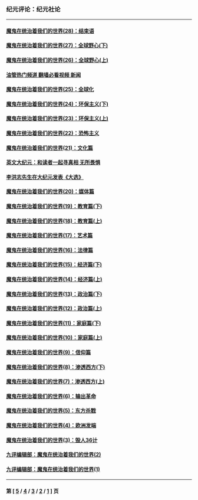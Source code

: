 ### 纪元评论：纪元社论
---
#### [魔鬼在统治着我们的世界(28)：结束语](../../pages/nsc422/n10936246.md?09040330) 
#### [魔鬼在统治着我们的世界(27)：全球野心(下)](../../pages/nsc422/n10928319.md?09040330) 
#### [魔鬼在统治着我们的世界(26)：全球野心(上)](../../pages/nsc422/n10900318.md?09040330) 
#### [油管热门频道 翻墙必看视频 新闻](ok?09040330)
#### [魔鬼在统治着我们的世界(25)：全球化](../../pages/nsc422/n10788205.md?09040330) 
#### [魔鬼在统治着我们的世界(24)：环保主义(下)](../../pages/nsc422/n10695307.md?09040330) 
#### [魔鬼在统治着我们的世界(23)：环保主义(上)](../../pages/nsc422/n10688613.md?09040330) 
#### [魔鬼在统治着我们的世界(22)：恐怖主义](../../pages/nsc422/n10614727.md?09040330) 
#### [魔鬼在统治着我们的世界(21)：文化篇](../../pages/nsc422/n10597706.md?09040330) 
#### [英文大纪元：和读者一起寻真相 无所畏惧](../../pages/nsc422/n12542027.md?09040330) 
#### [李洪志先生在大纪元发表《大选》](../../pages/nsc422/n12534746.md?09040330) 
#### [魔鬼在统治着我们的世界(20)：媒体篇](../../pages/nsc422/n10586579.md?09040330) 
#### [魔鬼在统治着我们的世界(19)：教育篇(下)](../../pages/nsc422/n10564808.md?09040330) 
#### [魔鬼在统治着我们的世界(18)：教育篇(上)](../../pages/nsc422/n10526970.md?09040330) 
#### [魔鬼在统治着我们的世界(17)：艺术篇](../../pages/nsc422/n10499093.md?09040330) 
#### [魔鬼在统治着我们的世界(16)：法律篇](../../pages/nsc422/n10485969.md?09040330) 
#### [魔鬼在统治着我们的世界(15)：经济篇(下)](../../pages/nsc422/n10469975.md?09040330) 
#### [魔鬼在统治着我们的世界(14)：经济篇(上)](../../pages/nsc422/n10457370.md?09040330) 
#### [魔鬼在统治着我们的世界(13)：政治篇(下)](../../pages/nsc422/n10448270.md?09040330) 
#### [魔鬼在统治着我们的世界(12)：政治篇(上)](../../pages/nsc422/n10444576.md?09040330) 
#### [魔鬼在统治着我们的世界(11)：家庭篇(下)](../../pages/nsc422/n10440961.md?09040330) 
#### [魔鬼在统治着我们的世界(10)：家庭篇(上)](../../pages/nsc422/n10435448.md?09040330) 
#### [魔鬼在统治着我们的世界(9)：信仰篇](../../pages/nsc422/n10432159.md?09040330) 
#### [魔鬼在统治着我们的世界(8)：渗透西方(下)](../../pages/nsc422/n10429603.md?09040330) 
#### [魔鬼在统治着我们的世界(7)：渗透西方(上)](../../pages/nsc422/n10426013.md?09040330) 
#### [魔鬼在统治着我们的世界(6)：输出革命](../../pages/nsc422/n10421536.md?09040330) 
#### [魔鬼在统治着我们的世界(5)：东方杀戮](../../pages/nsc422/n10417707.md?09040330) 
#### [魔鬼在统治着我们的世界(4)：欧洲发端](../../pages/nsc422/n10414890.md?09040330) 
#### [魔鬼在统治着我们的世界(3)：毁人36计](../../pages/nsc422/n10411583.md?09040330) 
#### [九评编辑部：魔鬼在统治着我们的世界(2)](../../pages/nsc422/n10410036.md?09040330) 
#### [九评编辑部：魔鬼在统治着我们的世界(1)](../../pages/nsc422/n10406825.md?09040330) 

---
#### 第 [ [5](./5.md?09040330) / [4](./4.md?09040330) / [3](./3.md?09040330) / [2](./2.md?09040330) / [1](./1.md?09040330) ] 页
